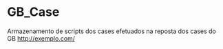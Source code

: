# GB_Case
Armazenamento de scripts dos cases efetuados na reposta dos cases do GB
http://exemplo.com/
